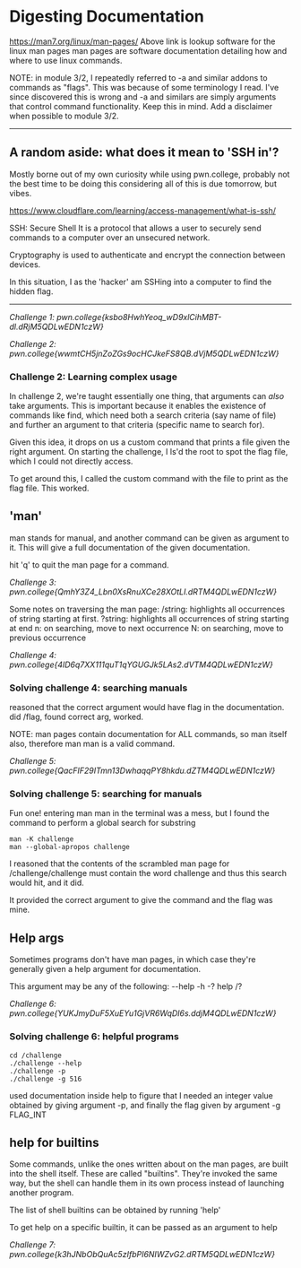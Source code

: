 # Digesting Documentation

https://man7.org/linux/man-pages/
Above link is lookup software for the linux man pages
man pages are software documentation detailing how and where to use linux commands.

NOTE: in module 3/2, I repeatedly referred to -a and similar addons to commands as "flags". This was because of some terminology I read. I've since discovered this is wrong and -a and similars are simply arguments that control command functionality. Keep this in mind. Add a disclaimer when possible to module 3/2.

--------------------------------------------------------
## A random aside: what does it mean to 'SSH in'?

Mostly borne out of my own curiosity while using pwn.college, probably not the best time to be doing this considering all of this is due tomorrow, but vibes.

https://www.cloudflare.com/learning/access-management/what-is-ssh/

SSH: Secure Shell
It is a protocol that allows a user to securely send commands to a computer over an unsecured network.

Cryptography is used to authenticate and encrypt the connection between devices.

In this situation, I as the 'hacker' am SSHing into a computer to find the hidden flag.

-------------------------------------------------------- 

*Challenge 1: pwn.college{ksbo8HwhYeoq_wD9xlCihMBT-dl.dRjM5QDLwEDN1czW}*

*Challenge 2: pwn.college{wwmtCH5jnZoZGs9ocHCJkeFS8QB.dVjM5QDLwEDN1czW}*

### Challenge 2: Learning complex usage

In challenge 2, we're taught essentially one thing, that arguments can *also* take arguments. This is important because it enables the existence of commands like find, which need both a search criteria (say name of file) and further an argument to that criteria (specific name to search for).

Given this idea, it drops on us a custom command that prints a file given the right argument. On starting the challenge, I ls'd the root to spot the flag file, which I could not directly access.

To get around this, I called the custom command with the file to print as the flag file. This worked.

## 'man'

man stands for manual, and another command can be given as argument to it. This will give a full documentation of the given documentation.

hit 'q' to quit the man page for a command.

*Challenge 3: pwn.college{QmhY3Z4_Lbn0XsRnuXCe28XOtLI.dRTM4QDLwEDN1czW}*

Some notes on traversing the man page:
/string: highlights all occurrences of string starting at first.
?string: highlights all occurrences of string starting at end
n: on searching, move to next occurrence
N: on searching, move to previous occurrence

*Challenge 4: pwn.college{4ID6q7XX111quT1qYGUGJk5LAs2.dVTM4QDLwEDN1czW}*

### Solving challenge 4: searching manuals

reasoned that the correct argument would have flag in the documentation. did /flag, found correct arg, worked.

NOTE: man pages contain documentation for ALL commands, so man itself also, therefore man man is a valid command. 

*Challenge 5: pwn.college{QacFIF29ITmn13DwhaqqPY8hkdu.dZTM4QDLwEDN1czW}*

### Solving challenge 5: searching for manuals

Fun one! entering man man in the terminal was a mess, but I found the command to perform a global search for substring 

```shell
man -K challenge
man --global-apropos challenge
```

I reasoned that the contents of the scrambled man page for /challenge/challenge must contain the word challenge and thus this search would hit, and it did.

It provided the correct argument to give the command and the flag was mine.

## Help args

Sometimes programs don't have man pages, in which case they're generally given a help argument for documentation.

This argument may be any of the following:
--help
-h
-?
help
/?

*Challenge 6: pwn.college{YUKJmyDuF5XuEYu1GjVR6WqDI6s.ddjM4QDLwEDN1czW}*

### Solving challenge 6: helpful programs

```shell
cd /challenge
./challenge --help
./challenge -p
./challenge -g 516
```

used documentation inside help to figure that I needed an integer value obtained by giving argument -p, and finally the flag given by argument -g FLAG_INT

## help for builtins

Some commands, unlike the ones written about on the man pages, are built into the shell itself. These are called "builtins". They're invoked the same way, but the shell can handle them in its own process instead of launching another program.

The list of shell builtins can be obtained by running 'help'

To get help on a specific builtin, it can be passed as an argument to help

*Challenge 7: pwn.college{k3hJNbObQuAc5zIfbPI6NIWZvG2.dRTM5QDLwEDN1czW}*


